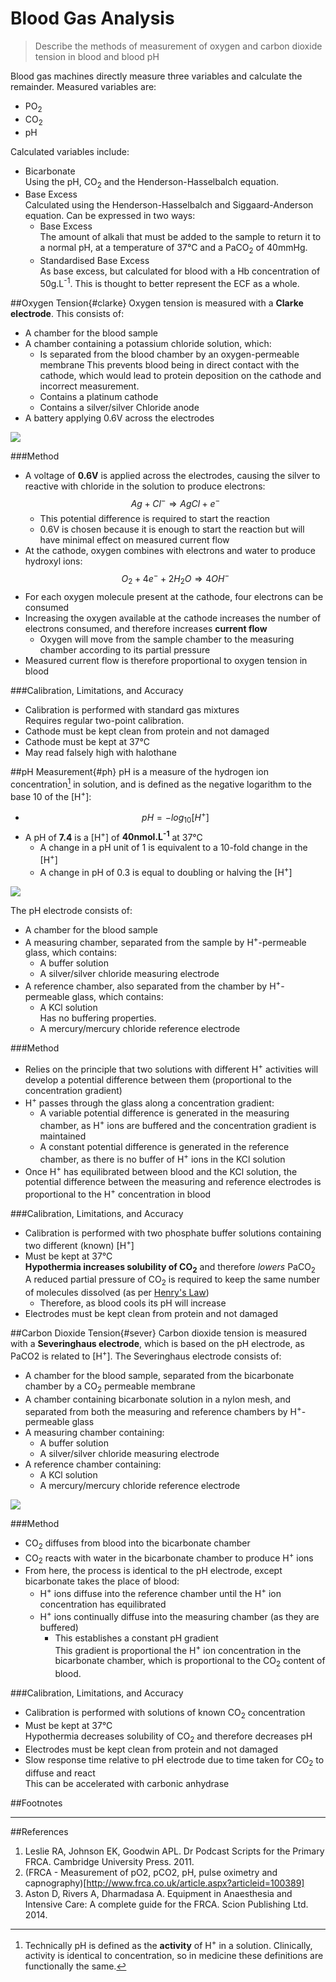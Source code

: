 # Blood Gas Analysis
> Describe the methods of measurement of oxygen and carbon dioxide tension in blood and blood pH

Blood gas machines directly measure three variables and calculate the remainder. Measured variables are:
* PO<sub>2</sub>
* CO<sub>2</sub>
* pH

Calculated variables include:
* Bicarbonate  
Using the pH, CO<sub>2</sub> and the Henderson-Hasselbalch equation.  
* Base Excess  
Calculated using the Henderson-Hasselbalch and Siggaard-Anderson equation. Can be expressed in two ways:
  * Base Excess  
  The amount of alkali that must be added to the sample to return it to a normal pH, at a temperature of 37°C and a PaCO<sub>2</sub> of 40mmHg.
  * Standardised Base Excess  
  As base excess, but calculated for blood with a Hb concentration of 50g.L<sup>-1</sup>. This is thought to better represent the ECF as a whole.

##Oxygen Tension{#clarke}
Oxygen tension is measured with a **Clarke electrode**. This consists of:
* A chamber for the blood sample  
* A chamber containing a potassium chloride solution, which:
  * Is separated from the blood chamber by an oxygen-permeable membrane 
  This prevents blood being in direct contact with the cathode, which would lead to protein deposition on the cathode and incorrect measurement.
  * Contains a platinum cathode
  * Contains a silver/silver Chloride anode
* A battery applying 0.6V across the electrodes

<img src="resources\clark-electrode.svg">

###Method
* A voltage of **0.6V** is applied across the electrodes, causing the silver to reactive with chloride in the solution to produce electrons:  
$$Ag + Cl^- \Rightarrow AgCl + e^-$$
  * This potential difference is required to start the reaction
  * 0.6V is chosen because it is enough to start the reaction but will have minimal effect on measured current flow 
* At the cathode, oxygen combines with electrons and water to produce hydroxyl ions: $$O_2 + 4e^- + 2H_2O \Rightarrow 4OH^-$$
* For each oxygen molecule present at the cathode, four electrons can be consumed
* Increasing the oxygen available at the cathode increases the number of electrons consumed, and therefore increases **current flow**
  * Oxygen will move from the sample chamber to the measuring chamber according to its partial pressure
* Measured current flow is therefore proportional to oxygen tension in blood

###Calibration, Limitations, and Accuracy
* Calibration is performed with standard gas mixtures  
Requires regular two-point calibration.
* Cathode must be kept clean from protein and not damaged
* Cathode must be kept at 37°C
* May read falsely high with halothane

##pH Measurement{#ph}
pH is a measure of the hydrogen ion concentration[^1] in solution, and is defined as the negative logarithm to the base 10 of the [H<sup>+</sup>]:
* $$ pH = -log_{10}[H^+]$$
* A pH of **7.4** is a [H<sup>+</sup>] of **40nmol.L<sup>-1</sup>** at 37°C
  *  A change in a pH unit of 1 is equivalent to a 10-fold change in the [H<sup>+</sup>]
  *  A change in pH of 0.3 is equal to doubling or halving the [H<sup>+</sup>]

<img src="resources\ph-electrode.svg">

The pH electrode consists of:
* A chamber for the blood sample
* A measuring chamber, separated from the sample by H<sup>+</sup>-permeable glass, which contains:
  * A buffer solution
  * A silver/silver chloride measuring electrode
* A reference chamber, also separated from the chamber by H<sup>+</sup>-permeable glass, which contains:
  * A KCl solution  
  Has no buffering properties.
  * A mercury/mercury chloride reference electrode

###Method
* Relies on the principle that two solutions with different H<sup>+</sup> activities will develop a potential difference between them (proportional to the concentration gradient) 
* H<sup>+</sup> passes through the glass along a concentration gradient:
  * A variable potential difference is generated in the measuring chamber, as H<sup>+</sup> ions are buffered and the concentration gradient is maintained  
  * A constant potential difference is generated in the reference chamber, as there is no buffer of H<sup>+</sup> ions in the KCl solution
* Once H<sup>+</sup> has equilibrated between blood and the KCl solution, the potential difference between the measuring and reference electrodes is proportional to the H<sup>+</sup> concentration in blood


###Calibration, Limitations, and Accuracy
* Calibration is performed with two phosphate buffer solutions containing two different (known) [H<sup>+</sup>]
* Must be kept at 37°C  
    **Hypothermia increases solubility of CO<sub>2</sub>** and therefore *lowers* PaCO<sub>2</sub>  
    A reduced partial pressure of CO<sub>2</sub> is required to keep the same number of molecules dissolved (as per [Henry's Law](laws.md#gas))
    * Therefore, as blood cools its pH will increase
* Electrodes must be kept clean from protein and not damaged

##Carbon Dioxide Tension{#sever}
Carbon dioxide tension is measured with a **Severinghaus electrode**, which is based on the pH electrode, as PaCO2 is related to [H<sup>+</sup>]. The Severinghaus electrode consists of:
* A chamber for the blood sample, separated from the bicarbonate chamber by a CO<sub>2</sub> permeable membrane
* A chamber containing bicarbonate solution in a nylon mesh, and separated from both the measuring and reference chambers by H<sup>+</sup>-permeable glass
* A measuring chamber containing:
  * A buffer solution
  * A silver/silver chloride measuring electrode
* A  reference chamber containing:
  * A KCl solution
  * A mercury/mercury chloride reference electrode

<img src="resources\severinghaus.svg">

###Method
* CO<sub>2</sub> diffuses from blood into the bicarbonate chamber
* CO<sub>2</sub> reacts with water in the bicarbonate chamber to produce H<sup>+</sup> ions
* From here, the process is identical to the pH electrode, except bicarbonate takes the place of blood:
  * H<sup>+</sup> ions diffuse into the reference chamber until the H<sup>+</sup> ion concentration has equilibrated
  * H<sup>+</sup> ions continually diffuse into the measuring chamber (as they are buffered)  
    * This establishes a constant pH gradient  
    This gradient is proportional the H<sup>+</sup> ion concentration in the bicarbonate chamber, which is proportional to the CO<sub>2</sub> content of blood.

###Calibration, Limitations, and Accuracy
* Calibration is performed with solutions of known CO<sub>2</sub> concentration
* Must be kept at 37°C  
    Hypothermia decreases solubility of CO<sub>2</sub> and therefore decreases pH 
* Electrodes must be kept clean from protein and not damaged
* Slow response time relative to pH electrode due to time taken for CO<sub>2</sub> to diffuse and react  
This can be accelerated with carbonic anhydrase


##Footnotes
[^1]: Technically pH is defined as the **activity** of H<sup>+</sup> in a solution. Clinically, activity is identical to concentration, so in medicine these definitions are functionally the same.


---
##References
1. Leslie RA, Johnson EK, Goodwin APL. Dr Podcast Scripts for the Primary FRCA. Cambridge University Press. 2011.
2. (FRCA - Measurement of pO2, pCO2, pH, pulse oximetry and capnography)[http://www.frca.co.uk/article.aspx?articleid=100389]
3. Aston D, Rivers A, Dharmadasa A. Equipment in Anaesthesia and Intensive Care: A complete guide for the FRCA. Scion Publishing Ltd. 2014.
